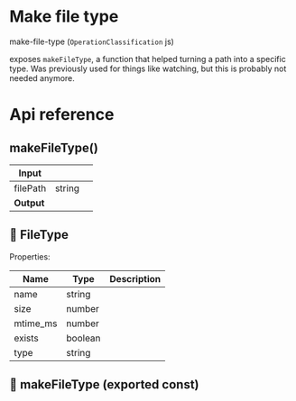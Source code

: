 # Make file type

make-file-type (`OperationClassification` js)

exposes `makeFileType`, a function that helped turning a path into a specific type. Was previously used for things like watching, but this is probably not needed anymore.




# Api reference

## makeFileType()

| Input      |    |    |
| ---------- | -- | -- |
| filePath | string |  |
| **Output** |    |    |



## 🔹 FileType

Properties: 

 | Name | Type | Description |
|---|---|---|
| name  | string |  |
| size  | number |  |
| mtime_ms  | number |  |
| exists  | boolean |  |
| type  | string |  |



## 📄 makeFileType (exported const)

